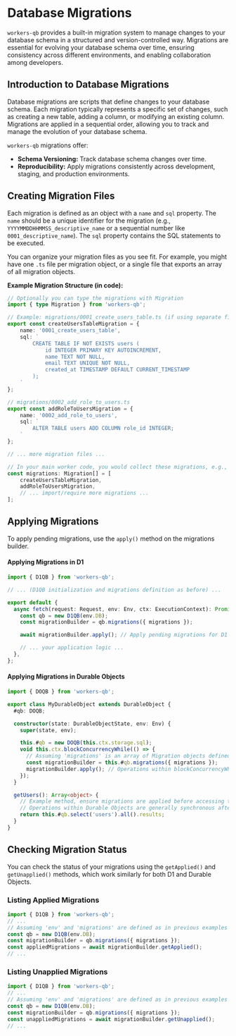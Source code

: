 # Database Migrations

`workers-qb` provides a built-in migration system to manage changes to your database schema in a structured and version-controlled way. Migrations are essential for evolving your database schema over time, ensuring consistency across different environments, and enabling collaboration among developers.

## Introduction to Database Migrations

Database migrations are scripts that define changes to your database schema. Each migration typically represents a specific set of changes, such as creating a new table, adding a column, or modifying an existing column. Migrations are applied in a sequential order, allowing you to track and manage the evolution of your database schema.

`workers-qb` migrations offer:

*   **Schema Versioning:** Track database schema changes over time.
*   **Reproducibility:** Apply migrations consistently across development, staging, and production environments.

## Creating Migration Files

Each migration is defined as an object with a `name` and `sql` property. The `name` should be a unique identifier for the migration (e.g., `YYYYMMDDHHMMSS_descriptive_name` or a sequential number like `0001_descriptive_name`). The `sql` property contains the SQL statements to be executed.

You can organize your migration files as you see fit. For example, you might have one `.ts` file per migration object, or a single file that exports an array of all migration objects.

**Example Migration Structure (in code):**

```typescript
// Optionally you can type the migrations with Migration
import { type Migration } from 'workers-qb';

// Example: migrations/0001_create_users_table.ts (if using separate files)
export const createUsersTableMigration = {
    name: '0001_create_users_table',
    sql: `
        CREATE TABLE IF NOT EXISTS users (
            id INTEGER PRIMARY KEY AUTOINCREMENT,
            name TEXT NOT NULL,
            email TEXT UNIQUE NOT NULL,
            created_at TIMESTAMP DEFAULT CURRENT_TIMESTAMP
        );
    `
};

// migrations/0002_add_role_to_users.ts
export const addRoleToUsersMigration = {
    name: '0002_add_role_to_users',
    sql: `
        ALTER TABLE users ADD COLUMN role_id INTEGER;
    `
};

// ... more migration files ...

// In your main worker code, you would collect these migrations, e.g.,
const migrations: Migration[] = [
    createUsersTableMigration,
    addRoleToUsersMigration,
    // ... import/require more migrations ...
];
```

## Applying Migrations

To apply pending migrations, use the `apply()` method on the migrations builder.

#### Applying Migrations in D1

```typescript
import { D1QB } from 'workers-qb';

// ... (D1QB initialization and migrations definition as before) ...

export default {
  async fetch(request: Request, env: Env, ctx: ExecutionContext): Promise<Response> {
    const qb = new D1QB(env.DB);
    const migrationBuilder = qb.migrations({ migrations });

    await migrationBuilder.apply(); // Apply pending migrations for D1

    // ... your application logic ...
  },
};
```

#### Applying Migrations in Durable Objects

```typescript
import { DOQB } from 'workers-qb';

export class MyDurableObject extends DurableObject {
  #qb: DOQB;

  constructor(state: DurableObjectState, env: Env) {
    super(state, env);

    this.#qb = new DOQB(this.ctx.storage.sql);
    void this.ctx.blockConcurrencyWhile(() => {
      // Assuming 'migrations' is an array of Migration objects defined elsewhere
      const migrationBuilder = this.#qb.migrations({ migrations });
      migrationBuilder.apply(); // Operations within blockConcurrencyWhile are synchronous
    });
  }

  getUsers(): Array<object> {
    // Example method, ensure migrations are applied before accessing tables
    // Operations within Durable Objects are generally synchronous after the initial setup.
    return this.#qb.select('users').all().results;
  }
}
```

## Checking Migration Status

You can check the status of your migrations using the `getApplied()` and `getUnapplied()` methods, which work similarly for both D1 and Durable Objects.

### Listing Applied Migrations

```typescript
import { D1QB } from 'workers-qb';
// ...
// Assuming 'env' and 'migrations' are defined as in previous examples
const qb = new D1QB(env.DB);
const migrationBuilder = qb.migrations({ migrations });
const appliedMigrations = await migrationBuilder.getApplied();
// ...
```

### Listing Unapplied Migrations

```typescript
import { D1QB } from 'workers-qb';
// ...
// Assuming 'env' and 'migrations' are defined as in previous examples
const qb = new D1QB(env.DB);
const migrationBuilder = qb.migrations({ migrations });
const unappliedMigrations = await migrationBuilder.getUnapplied();
// ...
```

